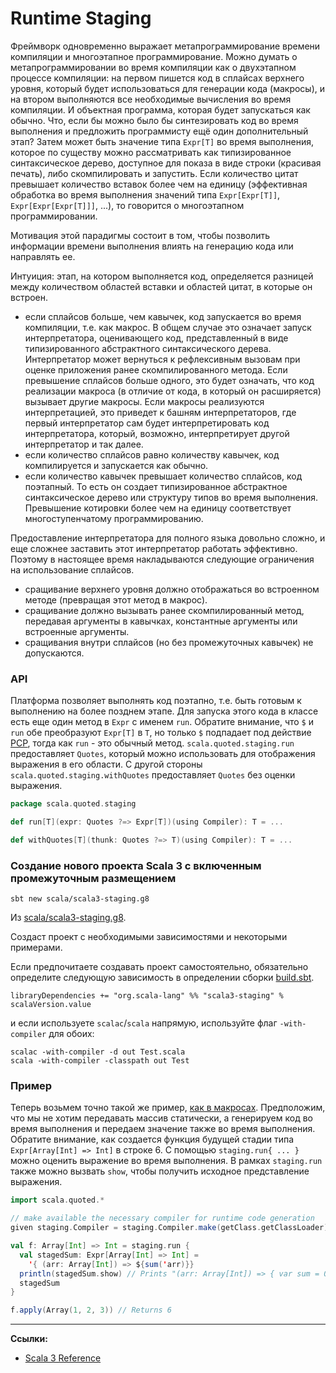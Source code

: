 # Runtime Staging

Фреймворк одновременно выражает метапрограммирование времени компиляции и многоэтапное программирование. 
Можно думать о метапрограммировании во время компиляции как о двухэтапном процессе компиляции: 
на первом пишется код в сплайсах верхнего уровня, который будет использоваться для генерации кода (макросы), 
и на втором выполняются все необходимые вычисления во время компиляции. 
И объектная программа, которая будет запускаться как обычно. 
Что, если бы можно было бы синтезировать код во время выполнения и предложить программисту ещё один дополнительный этап? 
Затем может быть значение типа `Expr[T]` во время выполнения, 
которое по существу можно рассматривать как типизированное синтаксическое дерево, 
доступное для показа в виде строки (красивая печать), либо скомпилировать и запустить. 
Если количество цитат превышает количество вставок более чем на единицу 
(эффективная обработка во время выполнения значений типа `Expr[Expr[T]]`, `Expr[Expr[Expr[T]]]`, ...), 
то говорится о многоэтапном программировании.

Мотивация этой парадигмы состоит в том, 
чтобы позволить информации времени выполнения влиять на генерацию кода или направлять ее.

Интуиция: этап, на котором выполняется код, 
определяется разницей между количеством областей вставки и областей цитат, в которые он встроен.

- если сплайсов больше, чем кавычек, код запускается во время компиляции, т.е. как макрос. 
В общем случае это означает запуск интерпретатора, оценивающего код, 
представленный в виде типизированного абстрактного синтаксического дерева. 
Интерпретатор может вернуться к рефлексивным вызовам при оценке приложения ранее скомпилированного метода. 
Если превышение сплайсов больше одного, это будет означать, 
что код реализации макроса (в отличие от кода, в который он расширяется) вызывает другие макросы. 
Если макросы реализуются интерпретацией, это приведет к башням интерпретаторов, 
где первый интерпретатор сам будет интерпретировать код интерпретатора, 
который, возможно, интерпретирует другой интерпретатор и так далее.
- если количество сплайсов равно количеству кавычек, код компилируется и запускается как обычно.
- если количество кавычек превышает количество сплайсов, код поэтапный. 
То есть он создает типизированное абстрактное синтаксическое дерево или структуру типов во время выполнения. 
Превышение котировки более чем на единицу соответствует многоступенчатому программированию.

Предоставление интерпретатора для полного языка довольно сложно, 
и еще сложнее заставить этот интерпретатор работать эффективно. 
Поэтому в настоящее время накладываются следующие ограничения на использование сплайсов.
- сращивание верхнего уровня должно отображаться во встроенном методе (превращая этот метод в макрос).
- сращивание должно вызывать ранее скомпилированный метод, 
передавая аргументы в кавычках, константные аргументы или встроенные аргументы.
- сращивания внутри сплайсов (но без промежуточных кавычек) не допускаются.


### API

Платформа позволяет выполнять код поэтапно, т.е. быть готовым к выполнению на более позднем этапе. 
Для запуска этого кода в классе есть еще один метод в `Expr` с именем `run`. 
Обратите внимание, что `$` и `run` обе преобразуют `Expr[T]` в `T`, 
но только `$` подпадает под действие [PCP](https://docs.scala-lang.org/scala3/reference/metaprogramming/macros.html#the-phase-consistency-principle), 
тогда как `run` - это обычный метод. 
`scala.quoted.staging.run` предоставляет `Quotes`, который можно использовать для отображения выражения в его области. 
С другой стороны `scala.quoted.staging.withQuotes` предоставляет `Quotes` без оценки выражения.

```scala
package scala.quoted.staging

def run[T](expr: Quotes ?=> Expr[T])(using Compiler): T = ...

def withQuotes[T](thunk: Quotes ?=> T)(using Compiler): T = ...
```

### Создание нового проекта Scala 3 с включенным промежуточным размещением

```
sbt new scala/scala3-staging.g8
```

Из [scala/scala3-staging.g8](https://github.com/scala/scala3-staging.g8).

Создаст проект с необходимыми зависимостями и некоторыми примерами.

Если предпочитаете создавать проект самостоятельно, 
обязательно определите следующую зависимость в определении сборки [build.sbt](https://www.scala-sbt.org/1.x/docs/Basic-Def.html).

```
libraryDependencies += "org.scala-lang" %% "scala3-staging" % scalaVersion.value
```

и если используете `scalac`/`scala` напрямую, используйте флаг `-with-compiler` для обоих:

```
scalac -with-compiler -d out Test.scala
scala -with-compiler -classpath out Test
```

### Пример

Теперь возьмем точно такой же пример, [как в макросах](https://docs.scala-lang.org/scala3/reference/metaprogramming/macros.html). 
Предположим, что мы не хотим передавать массив статически, 
а генерируем код во время выполнения и передаем значение также во время выполнения. 
Обратите внимание, как создается функция будущей стадии типа `Expr[Array[Int] => Int]` в строке 6. 
С помощью `staging.run{ ... }` можно оценить выражение во время выполнения. 
В рамках `staging.run` также можно вызвать `show`, чтобы получить исходное представление выражения.

```scala
import scala.quoted.*

// make available the necessary compiler for runtime code generation
given staging.Compiler = staging.Compiler.make(getClass.getClassLoader)

val f: Array[Int] => Int = staging.run {
  val stagedSum: Expr[Array[Int] => Int] =
    '{ (arr: Array[Int]) => ${sum('arr)}}
  println(stagedSum.show) // Prints "(arr: Array[Int]) => { var sum = 0; ... }"
  stagedSum
}

f.apply(Array(1, 2, 3)) // Returns 6
```


---

**Ссылки:**

- [Scala 3 Reference](https://docs.scala-lang.org/scala3/reference/metaprogramming/staging.html)
